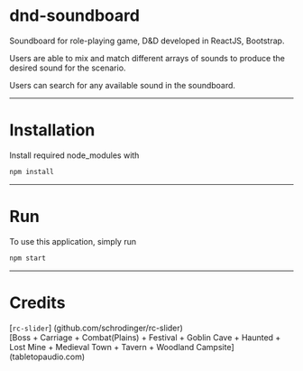 # dnd-soundboard

Soundboard for role-playing game, D&amp;D developed in ReactJS, Bootstrap.

Users are able to mix and match different arrays of sounds to produce the desired sound for the scenario. 

Users can search for any available sound in the soundboard.

---

# Installation
Install required node_modules with
```` bash
npm install
````

---

# Run 
To use this application, simply run
```` bash 
npm start
````

---

# Credits 
[`rc-slider`] (github.com/schrodinger/rc-slider)  
[Boss + Carriage + Combat(Plains) + Festival + Goblin Cave + Haunted + Lost Mine + Medieval Town + Tavern + Woodland Campsite] (tabletopaudio.com)
